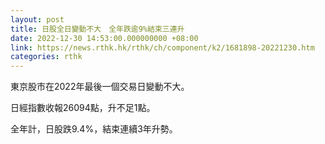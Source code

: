 ```yaml
---
layout: post
title: 日股全日變動不大　全年跌逾9%結束三連升
date: 2022-12-30 14:53:00.000000000 +08:00
link: https://news.rthk.hk/rthk/ch/component/k2/1681898-20221230.htm
categories: rthk
---
```


東京股市在2022年最後一個交易日變動不大。

日經指數收報26094點，升不足1點。

全年計，日股跌9.4%，結束連續3年升勢。
